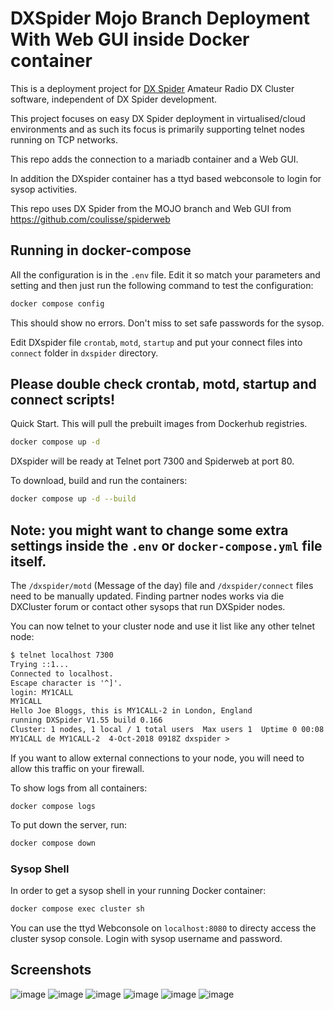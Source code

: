 # DXSpider Mojo Branch Deployment With Web GUI inside Docker container

This is a deployment project for [DX Spider](http://wiki.dxcluster.org/index.php/Main_Page)
Amateur Radio DX Cluster software, independent of DX Spider development.

This project focuses on easy DX Spider deployment in virtualised/cloud
environments and as such its focus is primarily supporting telnet nodes running
on TCP networks.

This repo adds the connection to a mariadb container and a Web GUI.

In addition the DXspider container has a ttyd based webconsole to login for sysop activities.

This repo uses DX Spider from the MOJO branch and Web GUI from https://github.com/coulisse/spiderweb




## Running in docker-compose

All the configuration is in the `.env` file. Edit it so match your parameters and setting and then
just run the following command to test the configuration:

```sh
docker compose config
```
This should show no errors. Don't miss to set safe passwords for the sysop.

Edit DXspider file `crontab`, `motd`, `startup` and put your connect files into `connect` folder in `dxspider` directory.

## Please double check crontab, motd, startup and connect scripts!

Quick Start. This will pull the prebuilt images from Dockerhub registries.
```sh
docker compose up -d
```
DXspider will be ready at Telnet port 7300 and Spiderweb at port 80.

To download, build and run the containers:

```sh
docker compose up -d --build
```

## Note: you might want to change some extra settings inside the `.env` or `docker-compose.yml` file itself.

The `/dxspider/motd` (Message of the day) file and `/dxspider/connect` files need to be manually updated.
Finding partner nodes works via die DXCluster forum or contact other sysops that run DXSpider nodes.

You can now telnet to your cluster node and use it list like any other telnet
node:

```txt
$ telnet localhost 7300
Trying ::1...
Connected to localhost.
Escape character is '^]'.
login: MY1CALL
MY1CALL
Hello Joe Bloggs, this is MY1CALL-2 in London, England
running DXSpider V1.55 build 0.166
Cluster: 1 nodes, 1 local / 1 total users  Max users 1  Uptime 0 00:08
MY1CALL de MY1CALL-2  4-Oct-2018 0918Z dxspider >
```

If you want to allow external connections to your node, you will need to allow
this traffic on your firewall.

To show logs from all containers:

```show logs
docker compose logs
```

To put down the server, run:

```sh
docker compose down
```

### Sysop Shell

In order to get a sysop shell in your running Docker container:

```sh
docker compose exec cluster sh
```

You can use the ttyd Webconsole on `localhost:8080` to directy access the cluster sysop console.
Login with sysop username and password.

## Screenshots


![image](https://github.com/user-attachments/assets/88e42cc2-2dde-482d-a15b-0f4819ceafef)
![image](https://github.com/user-attachments/assets/c751c659-447b-448d-aa46-b3f6cbc06831)
![image](https://github.com/user-attachments/assets/23df4eac-b52f-4ec7-b447-28e3f002f3fe)
![image](https://github.com/user-attachments/assets/41be85ee-2e33-46c1-b9a5-b1cacc75f12a)
![image](https://github.com/user-attachments/assets/2241cc0b-1b0f-4ff1-9dae-ade3a2d2342c)
![image](https://github.com/user-attachments/assets/f41976e9-1e07-485f-80ea-206af5af5190)
